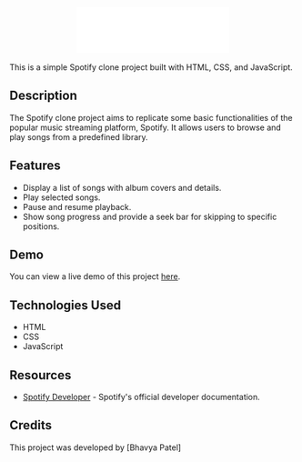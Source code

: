<!-- PROJECT LOGO -->
<br />
<div align="center">
    <img src="logo.png" alt="Logo" height="80">
 
</div>

This is a simple Spotify clone project built with HTML, CSS, and JavaScript.

## Description

The Spotify clone project aims to replicate some basic functionalities of the popular music streaming platform, Spotify. It allows users to browse and play songs from a predefined library.

## Features

- Display a list of songs with album covers and details.
- Play selected songs.
- Pause and resume playback.
- Show song progress and provide a seek bar for skipping to specific positions.

## Demo

You can view a live demo of this project [here](https://youtu.be/CBOyfgESwR4).

## Technologies Used

- HTML
- CSS
- JavaScript

## Resources

- [Spotify Developer](https://developer.spotify.com/) - Spotify's official developer documentation.

## Credits

This project was developed by [Bhavya Patel]

